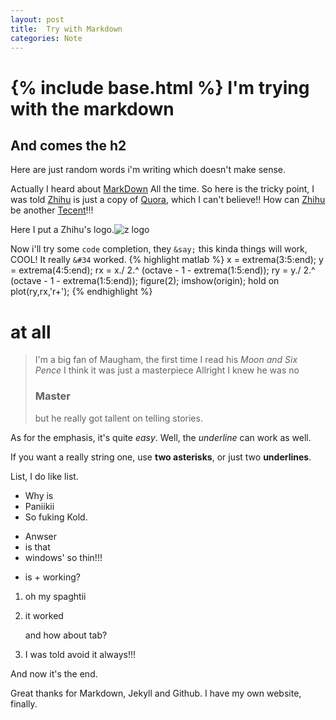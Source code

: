 ```yaml
---
layout: post
title:  Try with Markdown
categories: Note
---
```

{% include base.html %}
I'm trying with the markdown
============================

And comes the h2
----------------

Here are just random words i'm writing which doesn't make sense.

Actually I heard about [MarkDown](https://daringball.net/ "Daring") All the time. So here is the tricky point, I was told [Zhihu][zhihu] is just a copy of [Quora][quora], which I can't believe!! How can [Zhihu][zhihu] be another [Tecent][tecent]!!!

Here I put a Zhihu's logo.![z logo][zlogo]

Now i'll try some `code` completion, they `&say;` this kinda things will work, COOL! It really `&#34` worked.
{% highlight matlab %}
x = extrema(3:5:end);
y = extrema(4:5:end);
rx = x./ 2.^ (octave - 1 - extrema(1:5:end));
ry = y./ 2.^ (octave - 1 - extrema(1:5:end));
figure(2);
imshow(origin);
hold on
plot(ry,rx,'r+');
{% endhighlight %}

# at all 

> I'm a big fan of Maugham,
> the first time I read his <i>Moon and Six Pence</i>
> I think it was just a masterpiece
> Allright I knew he was no 
> 
> ### Master
> but he really got tallent on telling stories.

As for the emphasis, it's quite *easy*. 
Well, the _underline_ can work as well.

If you want a really string one, use **two asterisks**, or just two __underlines__.

List, I do like list.

*  Why is 
*  Paniikii
*  So fuking Kold.
-  Anwser 
-  is that
-  windows' so thin!!!
+ is + working?

1. oh my spaghtii
2. it worked

	and how about tab?

3. I was told avoid it always!!!

And now it's the end.    

Great thanks for Markdown, Jekyll and Github. I have my own website, finally.	

[zhihu]: http://www.zhihu.com/  "A"
[quora]: http://www.quora.com/ "B"
[tecent]: http://www.qq.com/ "C"
[zlogo]: {{base}}/assets/zhihu-logo.png "Zhihu"